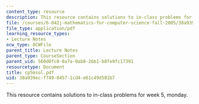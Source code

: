 ```yaml
---
content_type: resource
description: This resource contains solutions to in-class problems for week 5, monday.
file: /courses/6-042j-mathematics-for-computer-science-fall-2005/38a939ecf74904571cd4e61c49d581b7_cp5msol.pdf
file_type: application/pdf
learning_resource_types:
- Lecture Notes
ocw_type: OCWFile
parent_title: Lecture Notes
parent_type: CourseSection
parent_uid: 560d0fc0-0a7a-0ab0-26b1-b8fe9fc17391
resourcetype: Document
title: cp5msol.pdf
uid: 38a939ec-f749-0457-1cd4-e61c49d581b7
---
```

This resource contains solutions to in-class problems for week 5, monday.

